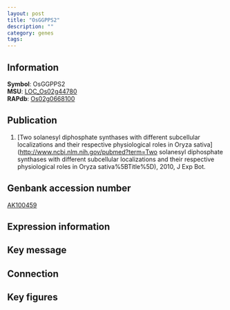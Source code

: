 ```yaml
---
layout: post
title: "OsGGPPS2"
description: ""
category: genes
tags: 
---
```


## Information
__Symbol__: OsGGPPS2  
__MSU__: [LOC_Os02g44780](http://rice.plantbiology.msu.edu/cgi-bin/ORF_infopage.cgi?orf=LOC_Os02g44780)  
__RAPdb__: [Os02g0668100](http://rapdb.dna.affrc.go.jp/viewer/gbrowse_details/irgsp1?name=Os02g0668100)  

## Publication
1. [Two solanesyl diphosphate synthases with different subcellular localizations and their respective physiological roles in Oryza sativa](http://www.ncbi.nlm.nih.gov/pubmed?term=Two solanesyl diphosphate synthases with different subcellular localizations and their respective physiological roles in Oryza sativa%5BTitle%5D), 2010, J Exp Bot.

## Genbank accession number
[AK100459](http://www.ncbi.nlm.nih.gov/nuccore/AK100459)  

## Expression information

## Key message

## Connection

## Key figures


